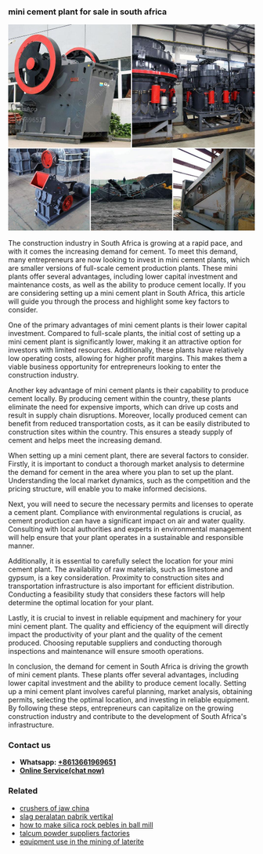 <h3>mini cement plant for sale in south africa</h3><img src='1706773414.jpg' alt=''><p>The construction industry in South Africa is growing at a rapid pace, and with it comes the increasing demand for cement. To meet this demand, many entrepreneurs are now looking to invest in mini cement plants, which are smaller versions of full-scale cement production plants. These mini plants offer several advantages, including lower capital investment and maintenance costs, as well as the ability to produce cement locally. If you are considering setting up a mini cement plant in South Africa, this article will guide you through the process and highlight some key factors to consider.</p><p>One of the primary advantages of mini cement plants is their lower capital investment. Compared to full-scale plants, the initial cost of setting up a mini cement plant is significantly lower, making it an attractive option for investors with limited resources. Additionally, these plants have relatively low operating costs, allowing for higher profit margins. This makes them a viable business opportunity for entrepreneurs looking to enter the construction industry.</p><p>Another key advantage of mini cement plants is their capability to produce cement locally. By producing cement within the country, these plants eliminate the need for expensive imports, which can drive up costs and result in supply chain disruptions. Moreover, locally produced cement can benefit from reduced transportation costs, as it can be easily distributed to construction sites within the country. This ensures a steady supply of cement and helps meet the increasing demand.</p><p>When setting up a mini cement plant, there are several factors to consider. Firstly, it is important to conduct a thorough market analysis to determine the demand for cement in the area where you plan to set up the plant. Understanding the local market dynamics, such as the competition and the pricing structure, will enable you to make informed decisions.</p><p>Next, you will need to secure the necessary permits and licenses to operate a cement plant. Compliance with environmental regulations is crucial, as cement production can have a significant impact on air and water quality. Consulting with local authorities and experts in environmental management will help ensure that your plant operates in a sustainable and responsible manner.</p><p>Additionally, it is essential to carefully select the location for your mini cement plant. The availability of raw materials, such as limestone and gypsum, is a key consideration. Proximity to construction sites and transportation infrastructure is also important for efficient distribution. Conducting a feasibility study that considers these factors will help determine the optimal location for your plant.</p><p>Lastly, it is crucial to invest in reliable equipment and machinery for your mini cement plant. The quality and efficiency of the equipment will directly impact the productivity of your plant and the quality of the cement produced. Choosing reputable suppliers and conducting thorough inspections and maintenance will ensure smooth operations.</p><p>In conclusion, the demand for cement in South Africa is driving the growth of mini cement plants. These plants offer several advantages, including lower capital investment and the ability to produce cement locally. Setting up a mini cement plant involves careful planning, market analysis, obtaining permits, selecting the optimal location, and investing in reliable equipment. By following these steps, entrepreneurs can capitalize on the growing construction industry and contribute to the development of South Africa's infrastructure.</p><h3>Contact us</h3><ul><li><strong>Whatsapp:&nbsp;<a href="https://wa.me/8613661969651">+8613661969651</a></strong></li><li><a href="https://swt.shibang-china.com/?git&amp;zhl&amp;mini cement plant for sale in south africa"><strong>Online Service(chat now)</strong></a></li></ul><h3>Related</h3><ul><li><a href='crushers of jaw china.md'>crushers of jaw china</a></li><li><a href='slag peralatan pabrik vertikal.md'>slag peralatan pabrik vertikal</a></li><li><a href='how to make silica rock pebles in ball mill.md'>how to make silica rock pebles in ball mill</a></li><li><a href='talcum powder suppliers factories.md'>talcum powder suppliers factories</a></li><li><a href='equipment use in the mining of laterite.md'>equipment use in the mining of laterite</a></li></ul>